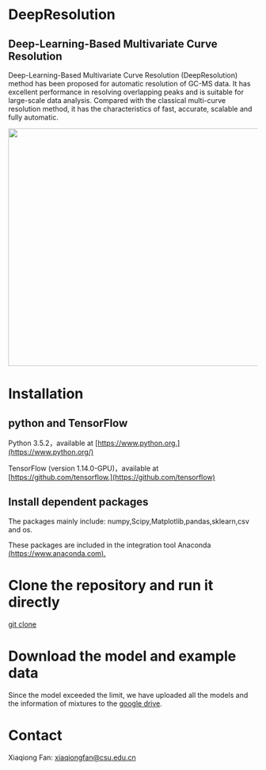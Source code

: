 # DeepResolution
Deep-Learning-Based Multivariate Curve Resolution
----------
Deep-Learning-Based Multivariate Curve Resolution (DeepResolution) method has been proposed for automatic resolution of GC-MS data. It has excellent performance in resolving overlapping peaks and is suitable for large-scale data analysis. Compared with the classical multi-curve resolution method, it has the characteristics of fast, accurate, scalable and fully automatic.

<div align="center">
<img src="https://raw.githubusercontent.com/xiaqiong/DeepResolution/master/Flowchart%20of%20DeepResolution.png" width=600 height=480 />
</div>

# Installation

## python and TensorFlow

Python 3.5.2，available at [https://www.python.org.](https://www.python.org/) 

TensorFlow (version 1.14.0-GPU)，available at [https://github.com/tensorflow.](https://github.com/tensorflow) 

## Install dependent packages

The packages mainly include: numpy,Scipy,Matplotlib,pandas,sklearn,csv and os.

These packages are included in the integration tool Anaconda [(https://www.anaconda.com).](https://www.anaconda.com/) 

# Clone the repository and run it directly
[git clone](https://github.com/xiaqiong/DeepResolution) 

# Download the model and example data

Since the model exceeded the limit, we have uploaded all the models and the  information of mixtures to the [google drive](https://drive.google.com/drive/folders/19y6JYQY0VNkGMmjCi_1EF1EcMvDOdXn-?usp=sharing).


# Contact

Xiaqiong Fan: xiaqiongfan@csu.edu.cn
